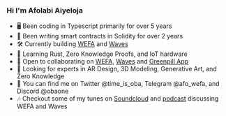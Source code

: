 ### Hi I'm Afolabi Aiyeloja

- 🖥️ Been coding in Typescript primarily for over 5 years
- 📜 Been writing smart contracts in Solidity for over 2 years
- 🛠️ Currently building [WEFA](https://github.com/wefa-labs/wefa) and [Waves](https://github.com/waves-lab/waves)
- 🌱 Learning Rust, Zero Knowledge Proofs, and IoT hardware
- 🤝 Open to collaborating on [WEFA](https://why.wefa.app), [Waves](https://docs.google.com/presentation/d/14GG0bUyRBPSHkP_KFvxN04PnkaGQiGt7S0AZBddc90c/edit?usp=sharing) and [Greenpill App](https://tartan-literature-a0d.notion.site/Onboard-App-08f1f52911244380bd9535c68190b49f)
- 🧐 Looking for experts in AR Design, 3D Modeling, Generative Art, and Zero Knowledge
- 👋 You can find me on Twitter @time_is_oba, Telegram @afo_wefa, and Discord @obaone
- 🎶 Checkout some of my tunes on [Soundcloud](https://soundcloud.com/oba_one) and [podcast](https://youtu.be/Y0IkJCrvDU8?si=HtFAqUxaB1MKlDGw) discussing WEFA and Waves
